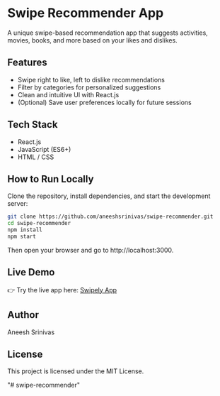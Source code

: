 # Swipe Recommender App

A unique swipe-based recommendation app that suggests activities, movies, books, and more based on your likes and dislikes.

## Features
- Swipe right to like, left to dislike recommendations
- Filter by categories for personalized suggestions
- Clean and intuitive UI with React.js
- (Optional) Save user preferences locally for future sessions

## Tech Stack
- React.js
- JavaScript (ES6+)
- HTML / CSS

## How to Run Locally
Clone the repository, install dependencies, and start the development server:

```bash
git clone https://github.com/aneeshsrinivas/swipe-recommender.git
cd swipe-recommender
npm install
npm start
```
Then open your browser and go to http://localhost:3000.

## Live Demo
👉 Try the live app here: [Swipely App](https://swipelyapp.netlify.app)

## Author
Aneesh Srinivas

## License
This project is licensed under the MIT License.





"# swipe-recommender" 
